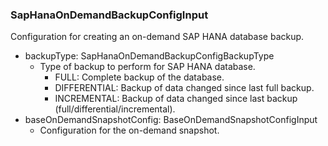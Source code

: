 ### SapHanaOnDemandBackupConfigInput
Configuration for creating an on-demand SAP HANA database backup.

- backupType: SapHanaOnDemandBackupConfigBackupType
  - Type of backup to perform for SAP HANA database.
      - FULL: Complete backup of the database.
      - DIFFERENTIAL: Backup of data changed since last full backup.
      - INCREMENTAL: Backup of data changed since last backup 
      (full/differential/incremental).
- baseOnDemandSnapshotConfig: BaseOnDemandSnapshotConfigInput
  - Configuration for the on-demand snapshot.
